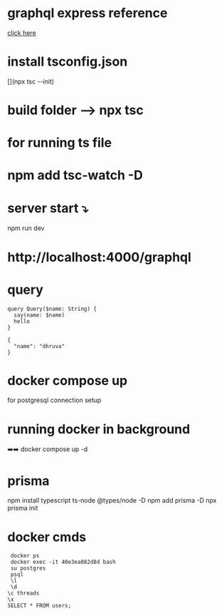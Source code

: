 
# graphql express reference
[click here](https://www.apollographql.com/docs/apollo-server/api/express-middleware/)

# install tsconfig.json
[](npx tsc --init)

# build folder --> npx tsc
# for running ts file
# npm add tsc-watch -D

# server start ⤵️
 npm run dev

# http://localhost:4000/graphql

# query 
```
query Query($name: String) {
  say(name: $name)
  hello
}

{
  "name": "dhruva"
}
```

# docker compose up
 for postgresql connection setup

# running docker in background
 ➡️➡️ docker compose up -d

# prisma
 npm install typescript ts-node @types/node -D
 npm add prisma -D
 npx prisma init

 # docker cmds
```
 docker ps
 docker exec -it 40e3ea082d8d bash
 su postgres
 psql
 \l
 \d
\c threads
\x
SELECT * FROM users;

```